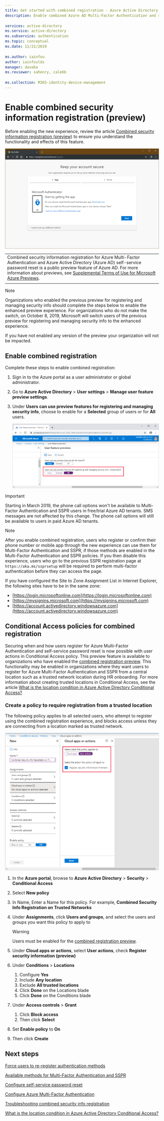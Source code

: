 ```yaml
---
title: Get started with combined registration - Azure Active Directory
description: Enable combined Azure AD Multi-Factor Authentication and self-service password reset registration (preview)

services: active-directory
ms.service: active-directory
ms.subservice: authentication
ms.topic: conceptual
ms.date: 11/21/2019

ms.author: iainfou
author: iainfoulds
manager: daveba
ms.reviewer: sahenry, calebb

ms.collection: M365-identity-device-management
---
```

# Enable combined security information registration (preview)

Before enabling the new experience, review the article [Combined security information registration (preview)](concept-registration-mfa-sspr-combined.md) to ensure you understand the functionality and effects of this feature.

![Combined security information registration enhanced experience](media/howto-registration-mfa-sspr-combined/combined-security-info-more-required.png)

|     |
| --- |
| Combined security information registration for Azure Multi-Factor Authentication and Azure Active Directory (Azure AD) self-service password reset is a public preview feature of Azure AD. For more information about previews, see  [Supplemental Terms of Use for Microsoft Azure Previews](https://azure.microsoft.com/support/legal/preview-supplemental-terms/).|
|     |

> [!NOTE]
> Organizations who enabled the previous preview for registering and managing security info should complete the steps below to enable the enhanced preview experience. For organizations who do not make the switch, on October 8, 2019, Microsoft will switch users of the previous preview for registering and managing security info to the enhanced experience. 
> 
> If you have not enabled any version of the preview your organization will not be impacted.

## Enable combined registration

Complete these steps to enable combined registration:

1. Sign in to the Azure portal as a user administrator or global administrator.
2. Go to **Azure Active Directory** > **User settings** > **Manage user feature preview settings**.
3. Under **Users can use preview features for registering and managing security info**, choose to enable for a **Selected** group of users or for **All** users.

   ![Enable the combined security info preview experience for All users](media/howto-registration-mfa-sspr-combined/enable-the-combined-security-info-preview.png)

> [!IMPORTANT]
> Starting in March 2019, the phone call options won't be available to Multi-Factor Authentication and SSPR users in free/trial Azure AD tenants. SMS messages are not affected by this change. The phone call options will still be available to users in paid Azure AD tenants.

> [!NOTE]
> After you enable combined registration, users who register or confirm their phone number or mobile app through the new experience can use them for Multi-Factor Authentication and SSPR, if those methods are enabled in the Multi-Factor Authentication and SSPR policies. If you then disable this experience, users who go to the previous SSPR registration page at `https://aka.ms/ssprsetup` will be required to perform multi-factor authentication before they can access the page.

If you have configured the Site to Zone Assignment List in Internet Explorer, the following sites have to be in the same zone:

* [https://login.microsoftonline.com](https://login.microsoftonline.com)
* [https://mysignins.microsoft.com](https://mysignins.microsoft.com)
* [https://account.activedirectory.windowsazure.com](https://account.activedirectory.windowsazure.com)

## Conditional Access policies for combined registration

Securing when and how users register for Azure Multi-Factor Authentication and self-service password reset is now possible with user actions in Conditional Access policy. This preview feature is available to organizations who have enabled the [combined registration preview](../authentication/concept-registration-mfa-sspr-combined.md). This functionality may be enabled in organizations where they want users to register for Azure Multi-Factor Authentication and SSPR from a central location such as a trusted network location during HR onboarding. For more information about creating trusted locations in Conditional Access, see the article [What is the location condition in Azure Active Directory Conditional Access?](../conditional-access/location-condition.md#named-locations)

### Create a policy to require registration from a trusted location

The following policy applies to all selected users, who attempt to register using the combined registration experience, and blocks access unless they are connecting from a location marked as trusted network.

![Create a CA policy to control security info registration](media/howto-registration-mfa-sspr-combined/require-registration-from-trusted-location.png)

1. In the **Azure portal**, browse to **Azure Active Directory** > **Security** > **Conditional Access**
1. Select **New policy**
1. In Name, Enter a Name for this policy. For example, **Combined Security Info Registration on Trusted Networks**
1. Under **Assignments**, click **Users and groups**, and select the users and groups you want this policy to apply to

   > [!WARNING]
   > Users must be enabled for the [combined registration preview](../authentication/howto-registration-mfa-sspr-combined.md).

1. Under **Cloud apps or actions**, select **User actions**, check **Register security information (preview)**
1. Under **Conditions** > **Locations**
   1. Configure **Yes**
   1. Include **Any location**
   1. Exclude **All trusted locations**
   1. Click **Done** on the Locations blade
   1. Click **Done** on the Conditions blade
1. Under **Access controls** > **Grant**
   1. Click **Block access**
   1. Then click **Select**
1. Set **Enable policy** to **On**
1. Then click **Create**

## Next steps

[Force users to re-register authentication methods](howto-mfa-userdevicesettings.md#manage-authentication-methods)

[Available methods for Multi-Factor Authentication and SSPR](concept-authentication-methods.md)

[Configure self-service password reset](howto-sspr-deployment.md)

[Configure Azure Multi-Factor Authentication](howto-mfa-getstarted.md)

[Troubleshooting combined security info registration](howto-registration-mfa-sspr-combined-troubleshoot.md)

[What is the location condition in Azure Active Directory Conditional Access?](../conditional-access/location-condition.md)
